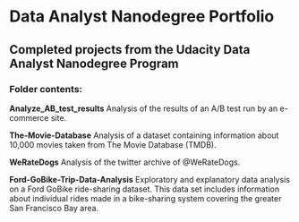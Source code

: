 # Data Analyst Nanodegree Portfolio
## Completed projects from the Udacity Data Analyst Nanodegree Program

### Folder contents:  
**Analyze_AB_test_results** 
Analysis of the results of an A/B test run by an e-commerce site.

**The-Movie-Database** 
Analysis of a dataset containing information about 10,000 movies taken from The Movie Database (TMDB).

**WeRateDogs** 
Analysis of the twitter archive of @WeRateDogs.

**Ford-GoBike-Trip-Data-Analysis** 
Exploratory and explanatory data analysis on a Ford GoBike ride-sharing dataset. This data set includes information about individual rides made in a bike-sharing system covering the greater San Francisco Bay area.
